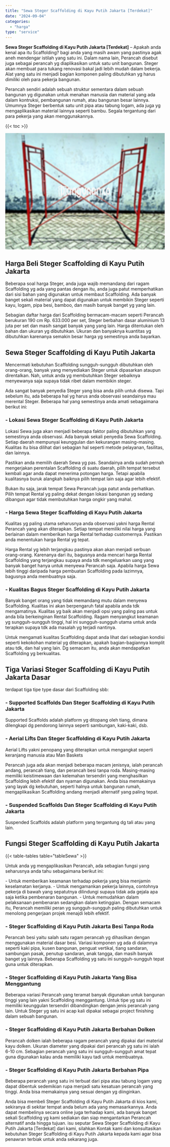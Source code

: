```yaml
---
title: "Sewa Steger Scaffolding di Kayu Putih Jakarta [Terdekat]"
date: "2024-09-04"
categories: 
  - "harga"
type: "service"
---
```


**Sewa Steger Scaffolding di Kayu Putih Jakarta \[Terdekat\]** – Apakah anda kenal apa itu Scaffolding? bagi anda yang masih awam yang pastinya agak aneh mendengar istilah yang satu ini. Dalam nama lain, Perancah disebut juga sebagai perancah yg diaplikasikan untuk satu unit bangunan. Steger akan membuat para tukang renovasi bakal jadi lebih mudah dalam bekerja. Alat yang satu ini menjadi bagian komponen paling dibutuhkan yg harus dimiliki oleh para pekerja bangunan.

Perancah sendiri adalah sebuah struktur sementara dalam sebuah bangunan yg digunakan untuk menahan manusia dan material yang ada dalam kontruksi, pembangunan rumah, atau bangunan besar lainnya. Umumnya Steger berbentuk satu unit pipa atau tabung logam, ada juga yg mengaplikasikan material lainnya seperti bambu. Segala tergantung dari para pekerja yang akan menggunakannya.

{{< toc >}}

![Sewa Steger Scaffolding di Kayu Putih Jakarta [Terdekat]](/images/sewa-scaffolding-steger-01.png)

## Harga Beli Steger Scaffolding di Kayu Putih Jakarta

Beberapa soal harga Steger, anda juga wajib memandang dari ragam Scaffolding yg ada yang pantas dengan itu, anda juga patut memperhatikan dari sisi bahan yang digunakan untuk membaut Scaffolding. Ada banyak banget sekali material yang dapat digunakan untuk membikin Steger seperti kayu, logam, pipa besi, bamboo, dan masih banyak banget yg yang lain.

Sebagian daftar harga dari Scaffolding bermacam-macam seperti Perancah berukuran 190 cm Rp. 633.000 per set, Steger berbahan dasar aluminium 13 juta per set dan masih sangat banyak yang yang lain. Harga ditentukan oleh bahan dan ukuran yg dibutuhkan. Ukuran dan banyaknya kuantitas yg dibutuhkan karenanya semakin besar harga yg semestinya anda bayarkan.

## Sewa Steger Scaffolding di Kayu Putih Jakarta

Mencermati kebutuhan Scaffolding sungguh-sungguh dibutuhkan oleh orang-orang, banyak yang menyediakan Steger untuk dipasarkan ataupun direntalkan. Nah, untuk anda yg membutuhkan Steger sebaiknya menyewanya saja supaya tidak ribet dalam membikin steger.

Ada sangat banyak penyedia Steger yang bisa anda pilih untuk disewa. Tapi sebelum itu, ada beberapa hal yg harus anda observasi seandainya mau merental Steger. Beberapa hal yang semestinya anda amati sebagaimana berikut ini:

### \- Lokasi Sewa Steger Scaffolding di Kayu Putih Jakarta

Lokasi Sewa juga akan menjadi beberapa faktor paling dibutuhkan yang semestinya anda observasi. Ada banyak sekali penyedia Sewa Scaffolding. Setiap daerah mempunyai keunggulan dan kekurangan masing-masing. Kualitas itu bisa dilihat dari sebagian hal seperti metode pelayanan, fasilitas, dan lainnya.

Pastikan anda memilih daerah Sewa yg pas. Seandainya anda sudah pernah mengerjakan perentalan Scaffolding di suatu daerah, pilih tempat tersebut kembali agar anda dapat menerima potongan harga. Tetapi apabila kualitasnya buruk alangkah baiknya pilih tempat lain saja agar lebih efektif.

Bukan itu saja, jarak tempat Sewa Perancah juga patut anda perhatikan. Pilih tempat Rental yg paling dekat dengan lokasi bangunan yg sedang dibangun agar tidak membutuhkan harga ongkir yang mahal.

### \- Harga Sewa Steger Scaffolding di Kayu Putih Jakarta

Kualitas yg paling utama seharusnya anda observasi yakni harga Rental Perancah yang akan diterapkan. Setiap tempat memiliki nilai harga yang berlainan dalam memberikan harga Rental terhadap customernya. Pastikan anda menentukan harga Rental yg tepat.

Harga Rental yg lebih terjangkau pastinya akan akan menjadi serbuan orang-orang. Karenanya dari itu, bagusnya anda mencari harga Rental Scaffolding yang terjangkau supaya anda tdk mengeluarkan uang yang banyak banget hanya untuk menyewa Perancah saja. Apabila harga Sewa lebih tinggi daripada harga pembuatan Scaffolding pada lazimnya, bagusnya anda membuatnya saja.

### \- Kualitas Bagus Steger Scaffolding di Kayu Putih Jakarta

Banyak banget orang yang tidak memandang mutu dalam menyewa Scaffolding. Kualitas ini akan berpengaruh fatal apabila anda tdk mengamatinya. Kualitas yg baik akan menjadi opsi yang paling pas untuk anda bila berkeinginan Rental Scaffolding. Ragam menyangkut keamanan yg sungguh-sungguh tinggi, hal ini sungguh-sungguh utama untuk anda terapkan supaya tdk ada masalah yg terjadi nantinya.

Untuk mengamati kualitas Scaffolding dapat anda lihat dari sebagian kondisi seperti kekokohan material yg diterapkan, apakah bagian-bagiannya komplit atau tdk, dan hal yang lain. Dg semacam itu, anda akan mendapatkan Scaffolding yg berkualitas.

## Tiga Variasi Steger Scaffolding di Kayu Putih Jakarta Dasar

terdapat tiga tipe type dasar dari Scaffolding sbb:

### \- Supported Scaffolds Dan Steger Scaffolding di Kayu Putih Jakarta

Supported Scaffolds adalah platform yg ditopang oleh tiang, dimana dilengkapi dg pendorong lainnya seperti sambungan, kaki-kaki, dsb.

### \- Aerial Lifts Dan Steger Scaffolding di Kayu Putih Jakarta

Aerial Lifts yakni penopang yang diterapkan untuk mengangkat seperti keranjang manusia atau Man Baskets

Perancah juga ada akan menjadi beberapa macam jenisnya, ialah perancah andang, perancah tiang, dan perancah besi tanpa roda. Masing-masing memiliki keistimewaan dan kelemahan tersendiri yang menghasilkan Scaffolding lebih efektif dan nyaman digunakan. Anda bisa memakainya yang layak dg kebutuhan, seperti halnya untuk bangunan rumah, mengaplikasikan Scaffolding andang menjadi alternatif yang paling tepat.

### \- Suspended Scaffolds Dan Steger Scaffolding di Kayu Putih Jakarta

Suspended Scaffolds adalah platform yang tergantung dg tali atau yang lain.

## Fungsi Steger Scaffolding di Kayu Putih Jakarta

{{< table-tables table="tableSewa" >}}

Untuk anda yg mengaplikasikan Perancah, ada sebagian fungsi yang seharusnya anda tahu sebagaimana berikut ini:

\- Untuk memberikan keamanan terhadap pekerja yang bisa menjamin keselamatan kerjanya. - Untuk mengamankan pekerja lainnya, contohnya pekerja di bawah yang sepatutnya dilindungi supaya tidak ada gejala apa saja ketika pembenaran bangunan. - Untuk memudahkan dalam pelaksanaan pembenaran sedangkan dalam ketinggian. Dengan semacam itu, Perancah memiliki peran yg sungguh-sungguh paling dibutuhkan untuk menolong pengerjaan projek menajdi lebih efektif.

### \- Steger Scaffolding di Kayu Putih Jakarta Besi Tanpa Roda

Perancah besi yaitu salah satu ragam perancah yg dihasilkan dengan menggunakan material dasar besi. Variasi komponen yg ada di dalamnya seperti kaki pipa, kusen bangunan, penguat vertikal, tiang sandaran, sambungan pasak, penutup sandaran, anak tangga, dan masih banyak banget yg lainnya. Beberapa Scaffolding yg satu ini sungguh-sungguh tepat guna untuk diterapkan.

### \- Steger Scaffolding di Kayu Putih Jakarta Yang Bisa Menggantung

Beberapa variasi Perancah yang teramat banyak digunakan untuk bangunan tinggi yang lain yakni Scaffolding menggantung. Untuk tipe yg satu ini memiliki keunggulan tersendiri dibandingkan dengan jenis perancah yang lain. Untuk Steger yg satu ini acap kali dipakai sebagai project finishing dalam sebuah bangunan.

### \- Steger Scaffolding di Kayu Putih Jakarta Berbahan Dolken

Perancah dolken ialah beberapa ragam perancah yang dipakai dari material kayu dolken. Ukuran diameter yang dipakai dari perancah yg satu ini ialah 6-10 cm. Sebagian perancah yang satu ini sungguh-sungguh amat tepat guna digunakan kalau anda memiliki kayu tadi untuk membuatnya.

### \- Steger Scaffolding di Kayu Putih Jakarta Berbahan Pipa

Beberapa perancah yang satu ini terbuat dari pipa atau tabung logam yang dapat dibentuk sedemikian rupa menjadi satu kesatuan perancah yang tinggi. Anda bisa memakainya yang sesuai dengan yg diinginkan.

Anda bisa membeli Steger Scaffolding di Kayu Putih Jakarta di kios kami, sekiranya di sekitar tempat anda belum ada yang memasarkannya. Anda dapat membelinya secara online juga terhadap kami, ada banyak banget sekali Scaffolding yg kami sediakan dan siap mengantarkan Perancah alternatif anda hingga tujuan. isu seputar Sewa Steger Scaffolding di Kayu Putih Jakarta \[Terdekat\] dari kami, silahkan Kontak kami dan konsultasikan kebutuhan Steger Scaffolding di Kayu Putih Jakarta kepada kami agar bisa penawran terbiak untuk anda sekarang juga.
